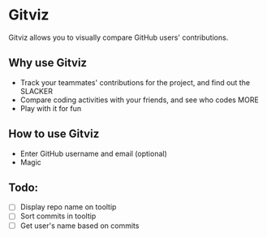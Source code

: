 # Gitviz
Gitviz allows you to visually compare GitHub users' contributions.

## Why use Gitviz
* Track your teammates' contributions for the project, and find out the SLACKER
* Compare coding activities with your friends, and see who codes MORE
* Play with it for fun

## How to use Gitviz
* Enter GitHub username and email (optional)
* Magic

## Todo:
- [ ] Display repo name on tooltip
- [ ] Sort commits in tooltip
- [ ] Get user's name based on commits
